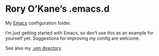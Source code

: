 Rory O’Kane’s .emacs.d
========

My [Emacs](http://www.gnu.org/software/emacs/) configuration folder.

I’m just getting started with Emacs, so don’t use this as an example for yourself yet. Suggestions for improving my config are welcome.

See also my [.vim directory](https://github.com/roryokane/dotvim).
